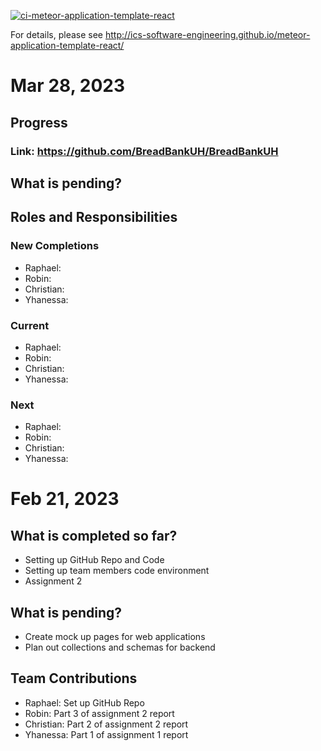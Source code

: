 [![ci-meteor-application-template-react](https://github.com/ics-software-engineering/meteor-application-template-react/actions/workflows/ci.yml/badge.svg)](https://github.com/ics-software-engineering/meteor-application-template-react/actions/workflows/ci.yml)

For details, please see http://ics-software-engineering.github.io/meteor-application-template-react/

# Mar 28, 2023
## Progress
### Link: https://github.com/BreadBankUH/BreadBankUH

## What is pending?

## Roles and Responsibilities
### New Completions
* Raphael:
* Robin: 
* Christian: 
* Yhanessa: 
### Current
* Raphael:
* Robin:
* Christian:
* Yhanessa: 
### Next
* Raphael:
* Robin:
* Christian:
* Yhanessa: 

# Feb 21, 2023
## What is completed so far? 
* Setting up GitHub Repo and Code
* Setting up team members code environment
* Assignment 2

## What is pending?
* Create mock up pages for web applications
* Plan out collections and schemas for backend

## Team Contributions
* Raphael: Set up GitHub Repo
* Robin: Part 3 of assignment 2 report
* Christian: Part 2 of assignment 2 report
* Yhanessa: Part 1 of assignment 1 report 

